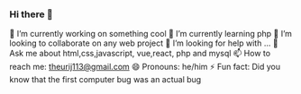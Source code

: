 ### Hi there 👋


🔭 I’m currently working on something cool
 🌱 I’m currently learning php
 👯 I’m looking to collaborate on any web project
  🤔 I’m looking for help with ...
  💬 Ask me about html,css,javascript, vue,react, php and mysql
  📫 How to reach me: theurij113@gmail.com
  😄 Pronouns: he/him
  ⚡ Fun fact: Did you know that the first computer bug was an actual bug

